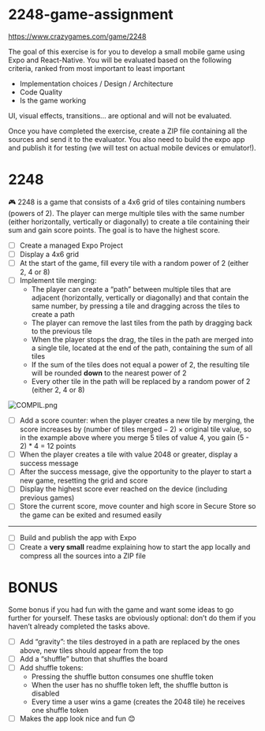 # 2248-game-assignment
https://www.crazygames.com/game/2248

The goal of this exercise is for you to develop a small mobile game using Expo and React-Native. You will be evaluated based on the following criteria, ranked from most important to least important 

- Implementation choices / Design / Architecture
- Code Quality
- Is the game working

UI, visual effects, transitions… are optional and will not be evaluated.

Once you have completed the exercise, create a ZIP file containing all the sources and send it to the evaluator. You also need to build the expo app and publish it for testing (we will test on actual mobile devices or emulator!).

# 2248

<aside>
🎮 2248 is a game that consists of a 4x6 grid of tiles containing numbers (powers of 2). The player can merge multiple tiles with the same number (either horizontally, vertically or diagonally) to create a tile containing their sum and gain score points. The goal is to have the highest score.

</aside>

- [ ]  Create a managed Expo Project
- [ ]  Display a 4x6 grid
- [ ]  At the start of the game, fill every tile with a random power of 2 (either 2, 4 or 8)
- [ ]  Implement tile merging:
    - The player can create a “path” between multiple tiles that are adjacent (horizontally, vertically or diagonally) and that contain the same number, by pressing a tile and dragging across the tiles to create a path
    - The player can remove the last tiles from the path by dragging back to the previous tile
    - When the player stops the drag, the tiles in the path are merged into a single tile, located at the end of the path, containing the sum of all tiles
    - If the sum of the tiles does not equal a power of 2, the resulting tile will be rounded **down** to the nearest power of 2
    - Every other tile in the path will be replaced by a random power of 2 (either 2, 4 or 8)

![COMPIL.png](https://s3-us-west-2.amazonaws.com/secure.notion-static.com/1dd5f642-357b-48db-94d4-ef947e232f4a/COMPIL.png)

- [ ]  Add a score counter: when the player creates a new tile by merging, the score increases by $(\text{number of tiles merged} - 2) \times \text{original tile value}$, so in the example above where you merge 5 tiles of value 4, you gain (5 - 2) * 4 = 12 points
- [ ]  When the player creates a tile with value 2048 or greater, display a success message
- [ ]  After the success message, give the opportunity to the player to start a new game, resetting the grid and score
- [ ]  Display the highest score ever reached on the device (including previous games)
- [ ]  Store the current score, move counter and high score in Secure Store so the game can be exited and resumed easily

---

- [ ]  Build and publish the app with Expo
- [ ]  Create a **very small** readme explaining how to start the app locally and compress all the sources into a ZIP file

# BONUS

Some bonus if you had fun with the game and want some ideas to go further for yourself. These tasks are obviously optional: don’t do them if you haven’t already completed the tasks above.

- [ ]  Add “gravity”: the tiles destroyed in a path are replaced by the ones above, new tiles should appear from the top
- [ ]  Add a “shuffle” button that shuffles the board
- [ ]  Add shuffle tokens:
    - Pressing the shuffle button consumes one shuffle token
    - When the user has no shuffle token left, the shuffle button is disabled
    - Every time a user wins a game (creates the 2048 tile) he receives one shuffle token
- [ ]  Makes the app look nice and fun 😊

